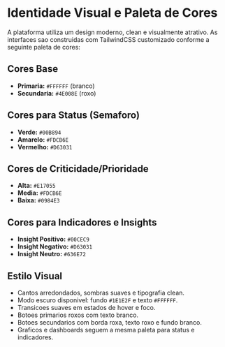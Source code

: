 # Identidade Visual e Paleta de Cores

A plataforma utiliza um design moderno, clean e visualmente atrativo. As interfaces sao construidas com TailwindCSS customizado conforme a seguinte paleta de cores:

## Cores Base
- **Primaria:** `#FFFFFF` (branco)
- **Secundaria:** `#4E008E` (roxo)

## Cores para Status (Semaforo)
- **Verde:** `#00B894`
- **Amarelo:** `#FDCB6E`
- **Vermelho:** `#D63031`

## Cores de Criticidade/Prioridade
- **Alta:** `#E17055`
- **Media:** `#FDCB6E`
- **Baixa:** `#0984E3`

## Cores para Indicadores e Insights
- **Insight Positivo:** `#00CEC9`
- **Insight Negativo:** `#D63031`
- **Insight Neutro:** `#636E72`

## Estilo Visual
- Cantos arredondados, sombras suaves e tipografia clean.
- Modo escuro disponivel: fundo `#1E1E2F` e texto `#FFFFFF`.
- Transicoes suaves em estados de hover e foco.
- Botoes primarios roxos com texto branco.
- Botoes secundarios com borda roxa, texto roxo e fundo branco.
- Graficos e dashboards seguem a mesma paleta para status e indicadores.

